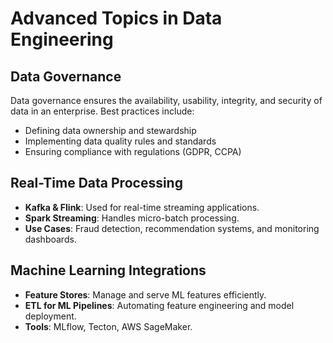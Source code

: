 # Advanced Topics in Data Engineering

## Data Governance
Data governance ensures the availability, usability, integrity, and security of data in an enterprise. Best practices include:
- Defining data ownership and stewardship
- Implementing data quality rules and standards
- Ensuring compliance with regulations (GDPR, CCPA)

## Real-Time Data Processing
- **Kafka & Flink**: Used for real-time streaming applications.
- **Spark Streaming**: Handles micro-batch processing.
- **Use Cases**: Fraud detection, recommendation systems, and monitoring dashboards.

## Machine Learning Integrations
- **Feature Stores**: Manage and serve ML features efficiently.
- **ETL for ML Pipelines**: Automating feature engineering and model deployment.
- **Tools**: MLflow, Tecton, AWS SageMaker.
